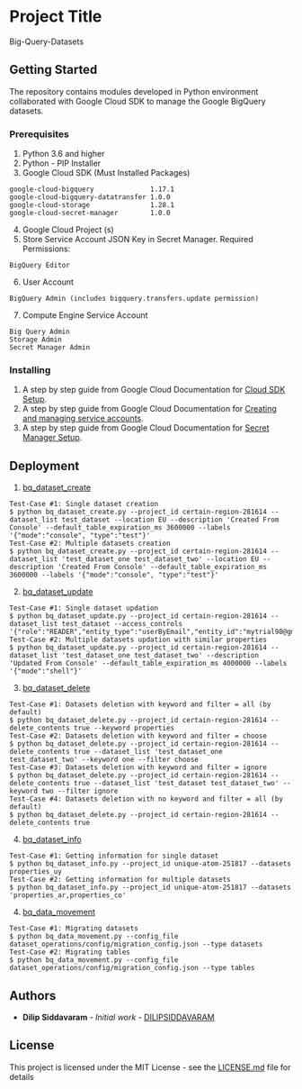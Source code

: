 # Project Title

Big-Query-Datasets

## Getting Started
The repository contains modules developed in Python environment collaborated with Google Cloud SDK to manage the Google BigQuery datasets.

### Prerequisites
1. Python 3.6 and higher
2. Python - PIP Installer
3. Google Cloud SDK
(Must Installed Packages)
```
google-cloud-bigquery              1.17.1
google-cloud-bigquery-datatransfer 1.0.0
google-cloud-storage               1.28.1
google-cloud-secret-manager        1.0.0
```
4. Google Cloud Project (s)
5. Store Service Account JSON Key in Secret Manager.
   Required Permissions:
```
BigQuery Editor
```
6. User Account
```
BigQuery Admin (includes bigquery.transfers.update permission)
```
7. Compute Engine Service Account
```
Big Query Admin
Storage Admin
Secret Manager Admin
```

### Installing
1. A step by step guide from Google Cloud Documentation for [Cloud SDK Setup](https://cloud.google.com/sdk/docs/how-to). 
2. A step by step guide from Google Cloud Documentation for [Creating and managing service accounts](https://cloud.google.com/iam/docs/creating-managing-service-accounts).
3. A step by step guide from Google Cloud Documentation for [Secret Manager Setup](https://cloud.google.com/secret-manager/docs/creating-and-accessing-secrets#secretmanager-create-secret-web).

## Deployment
1. [bq_dataset_create](dataset_operations/src/python/bq_dataset_create.py)
```
Test-Case #1: Single dataset creation
$ python bq_dataset_create.py --project_id certain-region-281614 --dataset_list test_dataset --location EU --description 'Created From Console' --default_table_expiration_ms 3600000 --labels '{"mode":"console", "type":"test"}'
Test-Case #2: Multiple datasets creation
$ python bq_dataset_create.py --project_id certain-region-281614 --dataset_list 'test_dataset_one test_dataset_two' --location EU --description 'Created From Console' --default_table_expiration_ms 3600000 --labels '{"mode":"console", "type":"test"}'
```
2. [bq_dataset_update](dataset_operations/src/python/bq_dataset_update.py)
```
Test-Case #1: Single dataset updation
$ python bq_dataset_update.py --project_id certain-region-281614 --dataset_list test_dataset --access_controls '{"role":"READER","entity_type":"userByEmail","entity_id":"mytrial98@gmail.com"}'
Test-Case #2: Multiple datasets updation with similar properties
$ python bq_dataset_update.py --project_id certain-region-281614 --dataset_list 'test_dataset_one test_dataset_two' --description 'Updated From Console' --default_table_expiration_ms 4000000 --labels '{"mode":"shell"}'
```
3. [bq_dataset_delete](dataset_operations/src/python/bq_dataset_delete.py)
```
Test-Case #1: Datasets deletion with keyword and filter = all (by default)
$ python bq_dataset_delete.py --project_id certain-region-281614 --delete_contents true --keyword properties
Test-Case #2: Datasets deletion with keyword and filter = choose 
$ python bq_dataset_delete.py --project_id certain-region-281614 --delete_contents true --dataset_list 'test_dataset_one test_dataset_two' --keyword one --filter choose
Test-Case #3: Datasets deletion with keyword and filter = ignore 
$ python bq_dataset_delete.py --project_id certain-region-281614 --delete_contents true --dataset_list 'test_dataset test_dataset_two' --keyword two --filter ignore
Test-Case #4: Datasets deletion with no keyword and filter = all (by default) 
$ python bq_dataset_delete.py --project_id certain-region-281614 --delete_contents true
```
4. [bq_dataset_info](dataset_operations/src/python/bq_dataset_info.py)
```
Test-Case #1: Getting information for single dataset
$ python bq_dataset_info.py --project_id unique-atom-251817 --datasets properties_uy
Test-Case #2: Getting information for multiple datasets
$ python bq_dataset_info.py --project_id unique-atom-251817 --datasets 'properties_ar,properties_co'
```
4. [bq_data_movement](dataset_operations/src/python/bq_data_movement.py)
```
Test-Case #1: Migrating datasets
$ python bq_data_movement.py --config_file dataset_operations/config/migration_config.json --type datasets
Test-Case #2: Migrating tables
$ python bq_data_movement.py --config_file dataset_operations/config/migration_config.json --type tables
```

## Authors

* **Dilip Siddavaram** - *Initial work* - [DILIPSIDDAVARAM](https://github.com/DILIPSIDDAVARAM)

## License

This project is licensed under the MIT License - see the [LICENSE.md](LICENSE) file for details

